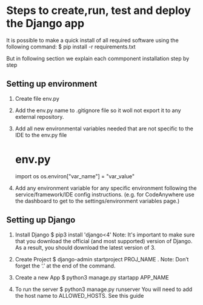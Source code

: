 # Steps to create,run, test and deploy the Django app

It is possible to make a quick install of all required software using the following command:
$ pip install -r requirements.txt

But in following section we explain each commponent installation step by step 

## Setting up environment
1. Create file env.py
2. Add the env.py name to .gitignore file so it woll not export it to any external repository.
3. Add all new environmental variables needed that are not specific to the IDE to the env.py file
    # env.py
    import os
    os.environ["var_name"] = "var_value"

4. Add any environment variable for any specific environment following the service/framework/IDE config instructions.
   (e.g. for CodeAnywhere  use the dashboard to get to the settings/environment variables page.)


## Setting up Django 

1. Install Django
$ pip3 install 'django<4'
    Note: It's important to make sure that you download the official (and most supported) version of Django. As a result, you should download the latest version of 3. 

2. Create Project 
$ django-admin startproject PROJ_NAME .
    Note: Don’t forget the ‘.’ at the end of the command.

3. Create a new App
$ python3 manage.py startapp APP_NAME

4. To run the server
$ python3 manage.py runserver
    You will need to add the host name to ALLOWED_HOSTS. See this guide
